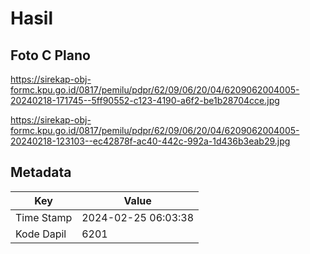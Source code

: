 # Hasil

## Foto C Plano

https://sirekap-obj-formc.kpu.go.id/0817/pemilu/pdpr/62/09/06/20/04/6209062004005-20240218-171745--5ff90552-c123-4190-a6f2-be1b28704cce.jpg

https://sirekap-obj-formc.kpu.go.id/0817/pemilu/pdpr/62/09/06/20/04/6209062004005-20240218-123103--ec42878f-ac40-442c-992a-1d436b3eab29.jpg


## Metadata

| Key        | Value               |
| ---------- | ------------------- |
| Time Stamp | 2024-02-25 06:03:38 |
| Kode Dapil | 6201                |



